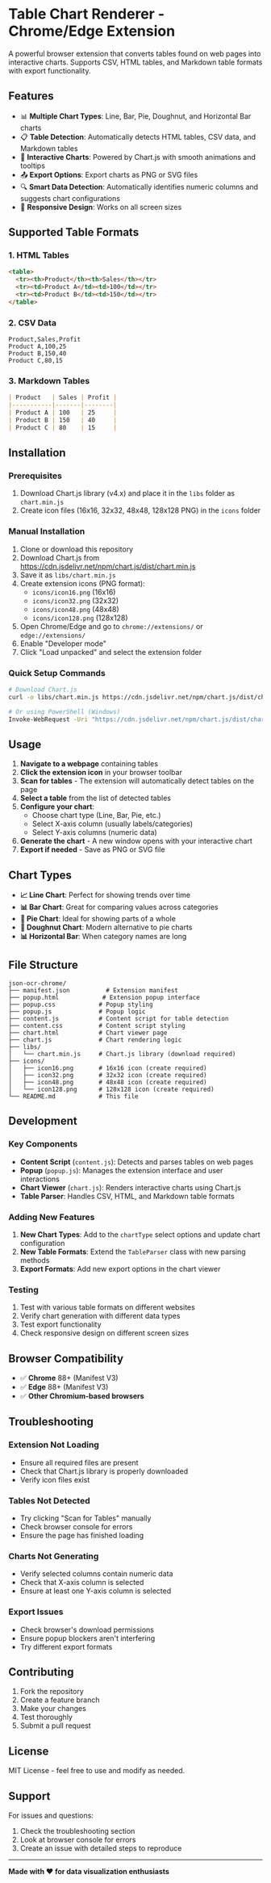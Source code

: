 # Table Chart Renderer - Chrome/Edge Extension

A powerful browser extension that converts tables found on web pages into interactive charts. Supports CSV, HTML tables, and Markdown table formats with export functionality.

## Features

- 📊 **Multiple Chart Types**: Line, Bar, Pie, Doughnut, and Horizontal Bar charts
- 📋 **Table Detection**: Automatically detects HTML tables, CSV data, and Markdown tables
- 🎨 **Interactive Charts**: Powered by Chart.js with smooth animations and tooltips
- 📤 **Export Options**: Export charts as PNG or SVG files
- 🔍 **Smart Data Detection**: Automatically identifies numeric columns and suggests chart configurations
- 📱 **Responsive Design**: Works on all screen sizes

## Supported Table Formats

### 1. HTML Tables
```html
<table>
  <tr><th>Product</th><th>Sales</th></tr>
  <tr><td>Product A</td><td>100</td></tr>
  <tr><td>Product B</td><td>150</td></tr>
</table>
```

### 2. CSV Data
```csv
Product,Sales,Profit
Product A,100,25
Product B,150,40
Product C,80,15
```

### 3. Markdown Tables
```markdown
| Product   | Sales | Profit |
|-----------|-------|--------|
| Product A | 100   | 25     |
| Product B | 150   | 40     |
| Product C | 80    | 15     |
```

## Installation

### Prerequisites
1. Download Chart.js library (v4.x) and place it in the `libs` folder as `chart.min.js`
2. Create icon files (16x16, 32x32, 48x48, 128x128 PNG) in the `icons` folder

### Manual Installation
1. Clone or download this repository
2. Download Chart.js from https://cdn.jsdelivr.net/npm/chart.js/dist/chart.min.js
3. Save it as `libs/chart.min.js`
4. Create extension icons (PNG format):
   - `icons/icon16.png` (16x16)
   - `icons/icon32.png` (32x32) 
   - `icons/icon48.png` (48x48)
   - `icons/icon128.png` (128x128)
5. Open Chrome/Edge and go to `chrome://extensions/` or `edge://extensions/`
6. Enable "Developer mode"
7. Click "Load unpacked" and select the extension folder

### Quick Setup Commands
```bash
# Download Chart.js
curl -o libs/chart.min.js https://cdn.jsdelivr.net/npm/chart.js/dist/chart.min.js

# Or using PowerShell (Windows)
Invoke-WebRequest -Uri "https://cdn.jsdelivr.net/npm/chart.js/dist/chart.min.js" -OutFile "libs/chart.min.js"
```

## Usage

1. **Navigate to a webpage** containing tables
2. **Click the extension icon** in your browser toolbar
3. **Scan for tables** - The extension will automatically detect tables on the page
4. **Select a table** from the list of detected tables
5. **Configure your chart**:
   - Choose chart type (Line, Bar, Pie, etc.)
   - Select X-axis column (usually labels/categories)
   - Select Y-axis columns (numeric data)
6. **Generate the chart** - A new window opens with your interactive chart
7. **Export if needed** - Save as PNG or SVG file

## Chart Types

- **📈 Line Chart**: Perfect for showing trends over time
- **📊 Bar Chart**: Great for comparing values across categories
- **🥧 Pie Chart**: Ideal for showing parts of a whole
- **🍩 Doughnut Chart**: Modern alternative to pie charts
- **📊 Horizontal Bar**: When category names are long

## File Structure

```
json-ocr-chrome/
├── manifest.json          # Extension manifest
├── popup.html            # Extension popup interface
├── popup.css            # Popup styling
├── popup.js             # Popup logic
├── content.js           # Content script for table detection
├── content.css          # Content script styling
├── chart.html           # Chart viewer page
├── chart.js             # Chart rendering logic
├── libs/
│   └── chart.min.js     # Chart.js library (download required)
├── icons/
│   ├── icon16.png       # 16x16 icon (create required)
│   ├── icon32.png       # 32x32 icon (create required)
│   ├── icon48.png       # 48x48 icon (create required)
│   └── icon128.png      # 128x128 icon (create required)
└── README.md            # This file
```

## Development

### Key Components

- **Content Script** (`content.js`): Detects and parses tables on web pages
- **Popup** (`popup.js`): Manages the extension interface and user interactions
- **Chart Viewer** (`chart.js`): Renders interactive charts using Chart.js
- **Table Parser**: Handles CSV, HTML, and Markdown table formats

### Adding New Features

1. **New Chart Types**: Add to the `chartType` select options and update chart configuration
2. **New Table Formats**: Extend the `TableParser` class with new parsing methods
3. **Export Formats**: Add new export options in the chart viewer

### Testing

1. Test with various table formats on different websites
2. Verify chart generation with different data types
3. Test export functionality
4. Check responsive design on different screen sizes

## Browser Compatibility

- ✅ **Chrome** 88+ (Manifest V3)
- ✅ **Edge** 88+ (Manifest V3)
- ✅ **Other Chromium-based browsers**

## Troubleshooting

### Extension Not Loading
- Ensure all required files are present
- Check that Chart.js library is properly downloaded
- Verify icon files exist

### Tables Not Detected
- Try clicking "Scan for Tables" manually
- Check browser console for errors
- Ensure the page has finished loading

### Charts Not Generating
- Verify selected columns contain numeric data
- Check that X-axis column is selected
- Ensure at least one Y-axis column is selected

### Export Issues
- Check browser's download permissions
- Ensure popup blockers aren't interfering
- Try different export formats

## Contributing

1. Fork the repository
2. Create a feature branch
3. Make your changes
4. Test thoroughly
5. Submit a pull request

## License

MIT License - feel free to use and modify as needed.

## Support

For issues and questions:
1. Check the troubleshooting section
2. Look at browser console for errors
3. Create an issue with detailed steps to reproduce

---

**Made with ❤️ for data visualization enthusiasts**